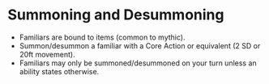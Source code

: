 # Summoning and Desummoning

- Familiars are bound to items (common to mythic).
- Summon/desummon a familiar with a Core Action or equivalent (2 SD or 20ft movement).
- Familiars may only be summoned/desummoned on your turn unless an ability states otherwise.
